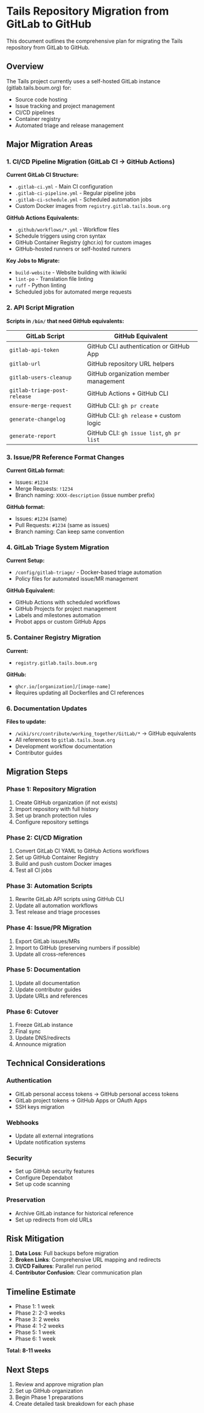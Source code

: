 # Tails Repository Migration from GitLab to GitHub

This document outlines the comprehensive plan for migrating the Tails repository from GitLab to GitHub.

## Overview

The Tails project currently uses a self-hosted GitLab instance (gitlab.tails.boum.org) for:
- Source code hosting
- Issue tracking and project management
- CI/CD pipelines
- Container registry
- Automated triage and release management

## Major Migration Areas

### 1. CI/CD Pipeline Migration (GitLab CI → GitHub Actions)

**Current GitLab CI Structure:**
- `.gitlab-ci.yml` - Main CI configuration
- `.gitlab-ci-pipeline.yml` - Regular pipeline jobs
- `.gitlab-ci-schedule.yml` - Scheduled automation jobs
- Custom Docker images from `registry.gitlab.tails.boum.org`

**GitHub Actions Equivalents:**
- `.github/workflows/*.yml` - Workflow files
- Schedule triggers using cron syntax
- GitHub Container Registry (ghcr.io) for custom images
- GitHub-hosted runners or self-hosted runners

**Key Jobs to Migrate:**
- `build-website` - Website building with ikiwiki
- `lint-po` - Translation file linting
- `ruff` - Python linting
- Scheduled jobs for automated merge requests

### 2. API Script Migration

**Scripts in `/bin/` that need GitHub equivalents:**

| GitLab Script | GitHub Equivalent |
|--------------|-------------------|
| `gitlab-api-token` | GitHub CLI authentication or GitHub App |
| `gitlab-url` | GitHub repository URL helpers |
| `gitlab-users-cleanup` | GitHub organization member management |
| `gitlab-triage-post-release` | GitHub Actions + GitHub CLI |
| `ensure-merge-request` | GitHub CLI: `gh pr create` |
| `generate-changelog` | GitHub CLI: `gh release` + custom logic |
| `generate-report` | GitHub CLI: `gh issue list`, `gh pr list` |

### 3. Issue/PR Reference Format Changes

**Current GitLab format:**
- Issues: `#1234`
- Merge Requests: `!1234`
- Branch naming: `XXXX-description` (issue number prefix)

**GitHub format:**
- Issues: `#1234` (same)
- Pull Requests: `#1234` (same as issues)
- Branch naming: Can keep same convention

### 4. GitLab Triage System Migration

**Current Setup:**
- `/config/gitlab-triage/` - Docker-based triage automation
- Policy files for automated issue/MR management

**GitHub Equivalent:**
- GitHub Actions with scheduled workflows
- GitHub Projects for project management
- Labels and milestones automation
- Probot apps or custom GitHub Apps

### 5. Container Registry Migration

**Current:**
- `registry.gitlab.tails.boum.org`

**GitHub:**
- `ghcr.io/[organization]/[image-name]`
- Requires updating all Dockerfiles and CI references

### 6. Documentation Updates

**Files to update:**
- `/wiki/src/contribute/working_together/GitLab/*` → GitHub equivalents
- All references to `gitlab.tails.boum.org`
- Development workflow documentation
- Contributor guides

## Migration Steps

### Phase 1: Repository Migration
1. Create GitHub organization (if not exists)
2. Import repository with full history
3. Set up branch protection rules
4. Configure repository settings

### Phase 2: CI/CD Migration
1. Convert GitLab CI YAML to GitHub Actions workflows
2. Set up GitHub Container Registry
3. Build and push custom Docker images
4. Test all CI jobs

### Phase 3: Automation Scripts
1. Rewrite GitLab API scripts using GitHub CLI
2. Update all automation workflows
3. Test release and triage processes

### Phase 4: Issue/PR Migration
1. Export GitLab issues/MRs
2. Import to GitHub (preserving numbers if possible)
3. Update all cross-references

### Phase 5: Documentation
1. Update all documentation
2. Update contributor guides
3. Update URLs and references

### Phase 6: Cutover
1. Freeze GitLab instance
2. Final sync
3. Update DNS/redirects
4. Announce migration

## Technical Considerations

### Authentication
- GitLab personal access tokens → GitHub personal access tokens
- GitLab project tokens → GitHub Apps or OAuth Apps
- SSH keys migration

### Webhooks
- Update all external integrations
- Update notification systems

### Security
- Set up GitHub security features
- Configure Dependabot
- Set up code scanning

### Preservation
- Archive GitLab instance for historical reference
- Set up redirects from old URLs

## Risk Mitigation

1. **Data Loss**: Full backups before migration
2. **Broken Links**: Comprehensive URL mapping and redirects
3. **CI/CD Failures**: Parallel run period
4. **Contributor Confusion**: Clear communication plan

## Timeline Estimate

- Phase 1: 1 week
- Phase 2: 2-3 weeks
- Phase 3: 2 weeks
- Phase 4: 1-2 weeks
- Phase 5: 1 week
- Phase 6: 1 week

**Total: 8-11 weeks**

## Next Steps

1. Review and approve migration plan
2. Set up GitHub organization
3. Begin Phase 1 preparations
4. Create detailed task breakdown for each phase